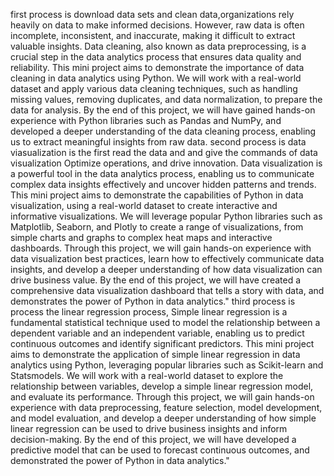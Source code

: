 first process is download data sets and clean data,organizations rely heavily on data to make informed decisions. However, raw data is often incomplete, inconsistent, and inaccurate, making it difficult to extract valuable insights. Data cleaning, also known as data preprocessing, is a crucial step in the data analytics process that ensures data quality and reliability. This mini project aims to demonstrate the importance of data cleaning in data analytics using Python. We will work with a real-world dataset and apply various data cleaning techniques, such as handling missing values, removing duplicates, and data normalization, to prepare the data for analysis. By the end of this project, we will have gained hands-on experience with Python libraries such as Pandas and NumPy, and developed a deeper understanding of the data cleaning process, enabling us to extract meaningful insights from raw data.
second process is data viasualization is the first read the data and and give the commands of data visualization Optimize operations, and drive innovation. Data visualization is a powerful tool in the data analytics process, enabling us to communicate complex data insights effectively and uncover hidden patterns and trends. This mini project aims to demonstrate the capabilities of Python in data visualization, using a real-world dataset to create interactive and informative visualizations. We will leverage popular Python libraries such as Matplotlib, Seaborn, and Plotly to create a range of visualizations, from simple charts and graphs to complex heat maps and interactive dashboards. Through this project, we will gain hands-on experience with data visualization best practices, learn how to effectively communicate data insights, and develop a deeper understanding of how data visualization can drive business value. By the end of this project, we will have created a comprehensive data visualization dashboard that tells a story with data, and demonstrates the power of Python in data analytics."
third process is process the linear regression process, Simple linear regression is a fundamental statistical technique used to model the relationship between a dependent variable and an independent variable, enabling us to predict continuous outcomes and identify significant predictors. This mini project aims to demonstrate the application of simple linear regression in data analytics using Python, leveraging popular libraries such as Scikit-learn and Statsmodels. We will work with a real-world dataset to explore the relationship between variables, develop a simple linear regression model, and evaluate its performance. Through this project, we will gain hands-on experience with data preprocessing, feature selection, model development, and model evaluation, and develop a deeper understanding of how simple linear regression can be used to drive business insights and inform decision-making. By the end of this project, we will have developed a predictive model that can be used to forecast continuous outcomes, and demonstrated the power of Python in data analytics."
